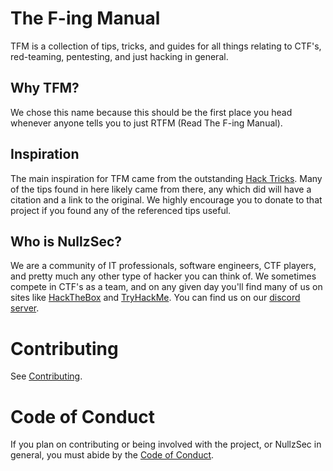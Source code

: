 # The F-ing Manual

TFM is a collection of tips, tricks, and guides for all things relating to CTF's, red-teaming, pentesting, and just hacking in general. 

## Why TFM?
We chose this name because this should be the first place you head whenever anyone tells you to just RTFM (Read The F-ing Manual).


## Inspiration
The main inspiration for TFM came from the outstanding [Hack Tricks](https://book.hacktricks.xyz). Many of the tips found in here likely came from there, any which did will have a citation and a link to the original. We highly encourage you to donate to that project if you found any of the referenced tips useful.

## Who is NullzSec?

We are a community of IT professionals, software engineers, CTF players, and pretty much any other type of hacker you can think of. We sometimes compete in CTF's as a team, and on any given day you'll find many of us on sites like [HackTheBox](https://hackthebox.eu) and [TryHackMe](https://tryhackme.com).
You can find us on our [discord server](https://discord.gg/HgrHtj6R).

# Contributing

See [Contributing](CONTRIBUTING.md).

# Code of Conduct

If you plan on contributing or being involved with the project,
or NullzSec in general, you must abide by the [Code of Conduct](CODE_OF_CONDUCT.md).


